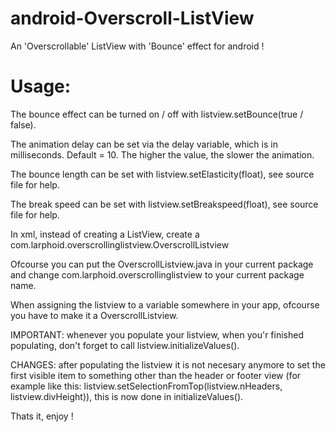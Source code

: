 android-Overscroll-ListView
===========================

An 'Overscrollable' ListView with 'Bounce' effect for android !

Usage:
======
The bounce effect can be turned on / off with listview.setBounce(true / false).

The animation delay can be set via the delay variable, which is in milliseconds. Default = 10. The higher the value, the slower the animation.

The bounce length can be set with listview.setElasticity(float), see source file for help.

The break speed can be set with listview.setBreakspeed(float), see source file for help.

In xml, instead of creating a ListView, create a com.larphoid.overscrollinglistview.OverscrollListview

Ofcourse you can put the OverscrollListview.java in your current package and change com.larphoid.overscrollinglistview to your current package name.

When assigning the listview to a variable somewhere in your app, ofcourse you have to make it a OverscrollListview.

IMPORTANT: whenever you populate your listview, when you'r finished populating, don't forget to call listview.initializeValues().

CHANGES:
after populating the listview it is not necesary anymore to set the first visible item to something other than the header or footer view (for example like this: listview.setSelectionFromTop(listview.nHeaders, listview.divHeight)), this is now done in initializeValues().

Thats it, enjoy !
